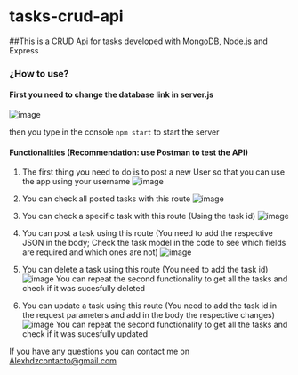 # tasks-crud-api
##This is a CRUD Api for tasks developed with MongoDB, Node.js and Express

### ¿How to use?
#### First you need to change the database link in server.js

![image](https://user-images.githubusercontent.com/77585783/165754651-a354a5f9-849b-4fb8-9b0d-61c2cdea764e.png)

then you type in the console `npm start` to start the server

#### Functionalities (Recommendation: use Postman to test the API)

1. The first thing you need to do is to post a new User so that you can use the app using your username
![image](https://user-images.githubusercontent.com/77585783/165756527-bb6de671-734e-48d3-93a3-2a9b48d05e83.png)

2. You can check all posted tasks with this route
![image](https://user-images.githubusercontent.com/77585783/165756857-ff4db621-4183-4f66-bcaa-5d30e78fb791.png)

3. You can check a specific task with this route (Using the task id)
![image](https://user-images.githubusercontent.com/77585783/165757314-82dfb200-dc79-4d59-b30a-ff28d97a083f.png)

4. You can post a task using this route (You need to add the respective JSON in the body; Check the task model in the code to see which fields are required and which ones are not)
![image](https://user-images.githubusercontent.com/77585783/165758144-ad6a10dc-a5a1-4540-a529-53fda47b3981.png)

5. You can delete a task using this route (You need to add the task id) 
![image](https://user-images.githubusercontent.com/77585783/165758424-7f998be7-96c6-49cd-90ba-3ceade4fe92c.png) 
You can repeat the second functionality to get all the tasks and check if it was sucesfully deleted

6. You can update a task using this route (You need to add the task id in the request parameters and add in the body the respective changes)
![image](https://user-images.githubusercontent.com/77585783/165758815-de996c11-b467-444e-9cce-bc8e8e761d27.png)
You can repeat the second functionality to get all the tasks and check if it was sucesfully updated

If you have any questions you can contact me on Alexhdzcontacto@gmail.com





